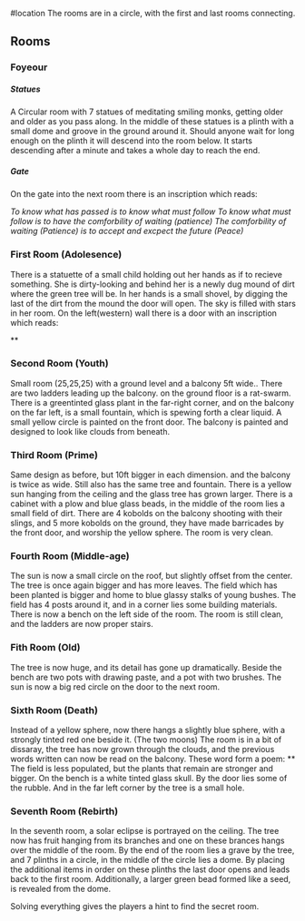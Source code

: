 #location 
The rooms are in a circle, with the first and last rooms connecting. 

## Rooms
### Foyeour
##### Statues
A Circular room with 7 statues of meditating smiling monks, getting older and older as you pass along. In the middle of these statues is a plinth with a small dome and groove in the ground around it. 
Should anyone wait for long enough on the plinth it will descend into the room below. It starts descending after a minute and takes a whole day to reach the end.

##### Gate
On the gate into the next room there is an inscription which reads:

*To know what has passed is to know what must follow
To know what must follow is to have the comforbility of waiting (patience)
The comforbility of waiting (Patience) is to accept and excpect the future (Peace)*


### First Room (Adolesence)
There is a statuette of a small child holding out her hands as if to recieve something. She is dirty-looking and behind her is a newly dug mound of dirt where the green tree will be.
In her hands is a small shovel, by digging the last of the dirt from the mound the door will open.
The sky is filled with stars in her room.
On the left(western) wall there is a door with an inscription which reads:

**

### Second Room (Youth)
Small room (25,25,25) with a ground level and a balcony 5ft wide.. There are two ladders leading up the balcony. on the ground floor is a rat-swarm.
There is a greentinted glass plant in the far-right corner, and on the balcony on the far left, is a small fountain, which is spewing forth a clear liquid.
A small yellow circle is painted on the front door.
The balcony is painted and designed to look like clouds from beneath.

### Third Room (Prime)
Same design as before, but 10ft bigger in each dimension. and the balcony is twice as wide. Still also has the same tree and fountain.
There is a yellow sun hanging from the ceiling and the glass tree has grown larger. There is a cabinet with a plow and blue glass beads, in the middle of the room lies a small field of dirt.
There are 4 kobolds on the balcony shooting with their slings, and 5 more kobolds on the ground, they have made barricades by the front door, and worship the yellow sphere.
The room is very clean.

### Fourth Room (Middle-age)
The sun is now a small circle on the roof, but slightly offset from the center.
The tree is once again bigger and has more leaves.
The field which has been planted is bigger and home to blue glassy stalks of young bushes.
The field has 4 posts around it, and in a corner lies some building materials. There is now a bench on the left side of the room.
The room is still clean, and the ladders are now proper stairs.

### Fith Room (Old)
The tree is now huge, and its detail has gone up dramatically.
Beside the bench are two pots with drawing paste, and a pot with two brushes.
The sun is now a big red circle on the door to the next room.

### Sixth Room (Death)
Instead of a yellow sphere, now there hangs a slightly blue sphere, with a strongly tinted red one beside it. (The two moons)
The room is in a bit of dissaray, the tree has now grown through the clouds, and the previous words written can now be read on the balcony. These word form a poem:
**
The field is less populated, but the plants that remain are stronger and bigger.
On the bench is a white tinted glass skull.
By the door lies some of the rubble. And in the far left corner by the tree is a small hole.

### Seventh Room (Rebirth)
In the seventh room, a solar eclipse is portrayed on the ceiling. 
The tree now has fruit hanging from its branches and one on these brances hangs over the middle of the room.
By the end of the room lies a grave by the tree, and 7 plinths in a circle, in the middle of the circle lies a dome. By placing the additional items in order on these plinths the last door opens and leads back to the first room.
Additionally, a larger green bead formed like a seed, is revealed from the dome.

Solving everything gives the players a hint to find the secret room.